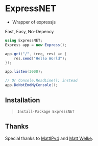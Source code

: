 # ExpressNET

- Wrapper of expressjs

Fast, Easy, No-Depency

```cs
using ExpressNET;
Express app = new Express();

app.get("/", (req, res) => {
    res.send("Hello World");
});

app.listen(3000);

// Or Console.ReadLine(); instead
app.DoNotEndMyConsole();
```

## Installation

> `Install-Package ExpressNET`

## Thanks

Special thanks to [MattIPv4](https://github.com/MattIPv4) and [Matt Welke](https://github.com/mattwelke).
